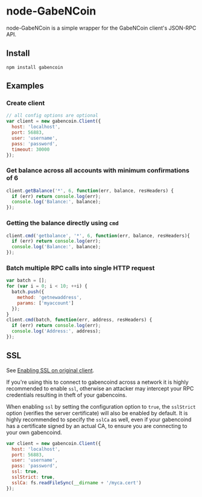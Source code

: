 # node-GabeNCoin

node-GabeNCoin is a simple wrapper for the GabeNCoin client's JSON-RPC API.

## Install

`npm install gabencoin`

## Examples

### Create client
```js
// all config options are optional
var client = new gabencoin.Client({
  host: 'localhost',
  port: 56883,
  user: 'username',
  pass: 'password',
  timeout: 30000
});
```

### Get balance across all accounts with minimum confirmations of 6

```js
client.getBalance('*', 6, function(err, balance, resHeaders) {
  if (err) return console.log(err);
  console.log('Balance:', balance);
});
```
### Getting the balance directly using `cmd`

```js
client.cmd('getbalance', '*', 6, function(err, balance, resHeaders){
  if (err) return console.log(err);
  console.log('Balance:', balance);
});
```

### Batch multiple RPC calls into single HTTP request

```js
var batch = [];
for (var i = 0; i < 10; ++i) {
  batch.push({
    method: 'getnewaddress',
    params: ['myaccount']
  });
}
client.cmd(batch, function(err, address, resHeaders) {
  if (err) return console.log(err);
  console.log('Address:', address);
});
```

## SSL
See [Enabling SSL on original client](http://gaben-coin.org/apihelp).

If you're using this to connect to gabencoind across a network it is highly
recommended to enable `ssl`, otherwise an attacker may intercept your RPC credentials
resulting in theft of your gabencoins.

When enabling `ssl` by setting the configuration option to `true`, the `sslStrict`
option (verifies the server certificate) will also be enabled by default. It is
highly recommended to specify the `sslCa` as well, even if your gabencoind has
a certificate signed by an actual CA, to ensure you are connecting
to your own gabencoind.

```js
var client = new gabencoin.Client({
  host: 'localhost',
  port: 56883,
  user: 'username',
  pass: 'password',
  ssl: true,
  sslStrict: true,
  sslCa: fs.readFileSync(__dirname + '/myca.cert')
});
```
